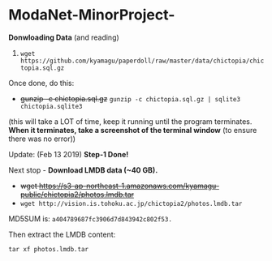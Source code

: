 # ModaNet-MinorProject-

**Donwloading Data** (and reading)

1. `wget https://github.com/kyamagu/paperdoll/raw/master/data/chictopia/chictopia.sql.gz`

Once done, do this:

* <del>gunzip -c chictopia.sql.gz</del> `gunzip -c chictopia.sql.gz | sqlite3 chictopia.sqlite3`

(this will take a LOT of time, keep it running until the program terminates. **When it terminates, take a screenshot of the terminal window** (to ensure there was no error))


Update: (Feb 13 2019) **Step-1 Done!**

Next stop - **Download LMDB data (~40 GB).**

* <del>wget https://s3-ap-northeast-1.amazonaws.com/kyamagu-public/chictopia2/photos.lmdb.tar</del>
* `wget http://vision.is.tohoku.ac.jp/chictopia2/photos.lmdb.tar`


MD5SUM is: `a404789687fc3906d7d843942c802f53.`

Then extract the LMDB content:

`tar xf photos.lmdb.tar`
